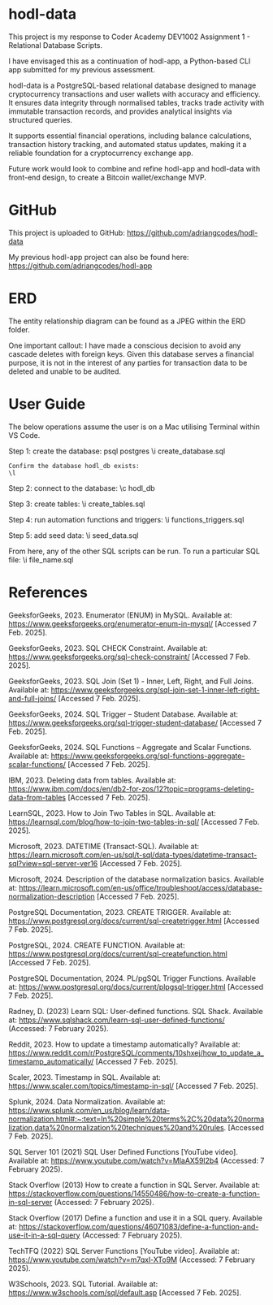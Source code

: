 # hodl-data

This project is my response to Coder Academy DEV1002 Assignment 1 - Relational Database Scripts.

I have envisaged this as a continuation of hodl-app, a Python-based CLI app submitted for my previous assessment.

hodl-data is a PostgreSQL-based relational database designed to manage cryptocurrency transactions and user wallets with accuracy and efficiency. It ensures data integrity through normalised tables, tracks trade activity with immutable transaction records, and provides analytical insights via structured queries.

It supports essential financial operations, including balance calculations, transaction history tracking, and automated status updates, making it a reliable foundation for a cryptocurrency exchange app.

Future work would look to combine and refine hodl-app and hodl-data with front-end design, to create a Bitcoin wallet/exchange MVP.

# GitHub

This project is uploaded to GitHub: https://github.com/adriangcodes/hodl-data

My previous hodl-app project can also be found here: https://github.com/adriangcodes/hodl-app 

# ERD

The entity relationship diagram can be found as a JPEG within the ERD folder.

One important callout: I have made a conscious decision to avoid any cascade deletes with foreign keys. Given this database serves a financial purpose, it is not in the interest of any parties for transaction data to be deleted and unable to be audited.

# User Guide

The below operations assume the user is on a Mac utilising Terminal within VS Code.

Step 1: create the database:
    psql postgres
    \i create_database.sql

    Confirm the database hodl_db exists:
    \l

Step 2: connect to the database:
    \c hodl_db

Step 3: create tables:
    \i create_tables.sql

Step 4: run automation functions and triggers:
    \i functions_triggers.sql

Step 5: add seed data:
    \i seed_data.sql

From here, any of the other SQL scripts can be run. To run a particular SQL file:
    \i file_name.sql

# References

GeeksforGeeks, 2023. Enumerator (ENUM) in MySQL. Available at: https://www.geeksforgeeks.org/enumerator-enum-in-mysql/ [Accessed 7 Feb. 2025].

GeeksforGeeks, 2023. SQL CHECK Constraint. Available at: https://www.geeksforgeeks.org/sql-check-constraint/ [Accessed 7 Feb. 2025].

GeeksforGeeks, 2023. SQL Join (Set 1) - Inner, Left, Right, and Full Joins. Available at: https://www.geeksforgeeks.org/sql-join-set-1-inner-left-right-and-full-joins/ [Accessed 7 Feb. 2025].

GeeksforGeeks, 2024. SQL Trigger – Student Database. Available at: https://www.geeksforgeeks.org/sql-trigger-student-database/ [Accessed 7 Feb. 2025].

GeeksforGeeks, 2024. SQL Functions – Aggregate and Scalar Functions. Available at: https://www.geeksforgeeks.org/sql-functions-aggregate-scalar-functions/ [Accessed 7 Feb. 2025].

IBM, 2023. Deleting data from tables. Available at: https://www.ibm.com/docs/en/db2-for-zos/12?topic=programs-deleting-data-from-tables [Accessed 7 Feb. 2025].

LearnSQL, 2023. How to Join Two Tables in SQL. Available at: https://learnsql.com/blog/how-to-join-two-tables-in-sql/ [Accessed 7 Feb. 2025].

Microsoft, 2023. DATETIME (Transact-SQL). Available at: https://learn.microsoft.com/en-us/sql/t-sql/data-types/datetime-transact-sql?view=sql-server-ver16 [Accessed 7 Feb. 2025].

Microsoft, 2024. Description of the database normalization basics. Available at: https://learn.microsoft.com/en-us/office/troubleshoot/access/database-normalization-description [Accessed 7 Feb. 2025].

PostgreSQL Documentation, 2023. CREATE TRIGGER. Available at: https://www.postgresql.org/docs/current/sql-createtrigger.html [Accessed 7 Feb. 2025].

PostgreSQL, 2024. CREATE FUNCTION. Available at: https://www.postgresql.org/docs/current/sql-createfunction.html [Accessed 7 Feb. 2025].

PostgreSQL Documentation, 2024. PL/pgSQL Trigger Functions. Available at: https://www.postgresql.org/docs/current/plpgsql-trigger.html [Accessed 7 Feb. 2025].

Radney, D. (2023) Learn SQL: User-defined functions. SQL Shack. Available at: https://www.sqlshack.com/learn-sql-user-defined-functions/ (Accessed: 7 February 2025).

Reddit, 2023. How to update a timestamp automatically? Available at: https://www.reddit.com/r/PostgreSQL/comments/10shxej/how_to_update_a_timestamp_automatically/ [Accessed 7 Feb. 2025].

Scaler, 2023. Timestamp in SQL. Available at: https://www.scaler.com/topics/timestamp-in-sql/ [Accessed 7 Feb. 2025].

Splunk, 2024. Data Normalization. Available at: https://www.splunk.com/en_us/blog/learn/data-normalization.html#:~:text=In%20simple%20terms%2C%20data%20normalization,data%20normalization%20techniques%20and%20rules. [Accessed 7 Feb. 2025].

SQL Server 101 (2021) SQL User Defined Functions [YouTube video]. Available at: https://www.youtube.com/watch?v=MlaAX59l2b4 (Accessed: 7 February 2025).

Stack Overflow (2013) How to create a function in SQL Server. Available at: https://stackoverflow.com/questions/14550486/how-to-create-a-function-in-sql-server (Accessed: 7 February 2025).

Stack Overflow (2017) Define a function and use it in a SQL query. Available at: https://stackoverflow.com/questions/46071083/define-a-function-and-use-it-in-a-sql-query (Accessed: 7 February 2025).

TechTFQ (2022) SQL Server Functions [YouTube video]. Available at: https://www.youtube.com/watch?v=m7qxl-XTo9M (Accessed: 7 February 2025).

W3Schools, 2023. SQL Tutorial. Available at: https://www.w3schools.com/sql/default.asp [Accessed 7 Feb. 2025].